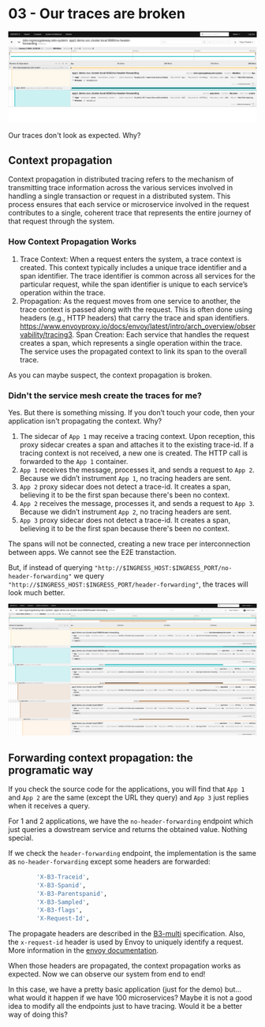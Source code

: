 # 03 - Our traces are broken

![Jaeger UI](./img/02-jaeger.png)

Our traces don't look as expected. Why?

## Context propagation

Context propagation in distributed tracing refers to the mechanism of transmitting trace information across the various services involved in handling a single transaction or request in a distributed system. This process ensures that each service or microservice involved in the request contributes to a single, coherent trace that represents the entire journey of that request through the system.

### How Context Propagation Works
1. Trace Context: When a request enters the system, a trace context is created. This context typically includes a unique trace identifier and a span identifier. The trace identifier is common across all services for the particular request, while the span identifier is unique to each service’s operation within the trace.
2. Propagation: As the request moves from one service to another, the trace context is passed along with the request. This is often done using headers (e.g., HTTP headers) that carry the trace and span identifiers.
https://www.envoyproxy.io/docs/envoy/latest/intro/arch_overview/observability/tracing3. Span Creation: Each service that handles the request creates a span, which represents a single operation within the trace. The service uses the propagated context to link its span to the overall trace.

As you can maybe suspect, the context propagation is broken.

### Didn't the service mesh create the traces for me?
Yes. But there is something missing. If you don’t touch your code, then your application isn't propagating the context. Why?

1. The sidecar of `App 1` may receive a tracing context. Upon reception, this proxy sidecar creates a span and attaches it to the existing trace-id. If a tracing context is not received, a new one is created. The HTTP call is forwarded to the `App 1` container.
2. `App 1` receives the message, processes it, and sends a request to `App 2`. Because we didn’t instrument `App 1`, no tracing headers are sent.
3. `App 2` proxy sidecar does not detect a trace-id. It creates a span, believing it to be the first span because there's been no context.
4. `App 2` receives the message, processes it, and sends a request to `App 3`. Because we didn’t instrument `App 2`, no tracing headers are sent.
3. `App 3` proxy sidecar does not detect a trace-id. It creates a span, believing it to be the first span because there's been no context.

The spans will not be connected, creating a new trace per interconnection between apps. We cannot see the E2E transtaction.

But, if instead of querying `"http://$INGRESS_HOST:$INGRESS_PORT/no-header-forwarding"` we query `"http://$INGRESS_HOST:$INGRESS_PORT/header-forwarding"`, the traces will look much better.

![Jaeger full trace](./img/03-jaeger-full-trace.png)

## Forwarding context propagation: the programatic way

If you check the source code for the applications, you will find that `App 1` and `App 2` are the same (except the URL they query) and `App 3` just replies when it receives a query.

For 1 and 2 applications, we have the `no-header-forwarding` endpoint which just queries a dowstream service and returns the obtained value. Nothing special.

If we check the `header-forwarding` endpoint, the implementation is the same as `no-header-forwarding` except some headers are forwarded:
```sh
        'X-B3-Traceid',
        'X-B3-Spanid',
        'X-B3-Parentspanid',
        'X-B3-Sampled',
        'X-B3-flags',
        'X-Request-Id',
```

The propagate headers are described in the [B3-multi](https://github.com/openzipkin/b3-propagation) specification. Also, the `x-request-id` header is used by Envoy to uniquely identify a request. More information in the [envoy documentation](https://www.envoyproxy.io/docs/envoy/latest/intro/arch_overview/observability/tracing).

When those headers are propagated, the context propagation works as expected. Now we can observe our system from end to end!

In this case, we have a pretty basic application (just for the demo) but... what would it happen if we have 100 microservices? Maybe it is not a good idea to modify all the endpoints just to have tracing. Would it be a better way of doing this?
